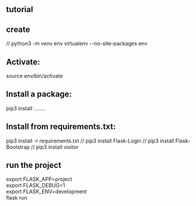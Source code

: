## tutorial

## create
// python3 -m venv env
virtualenv --no-site-packages env
## Activate:  
source env/bin/activate

## Install a package:   
pip3 install ........ 

## Install from requirements.txt:   
pip3 install -r requirements.txt
// pip3 install Flask-Login
// pip3 install Flask-Bootstrap
// pip3 install visitor


## run the project

export FLASK_APP=project    
export FLASK_DEBUG=1  
export FLASK_ENV=development  
flask run 
